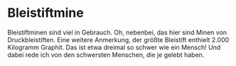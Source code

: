# Bleistiftmine

Bleistiftminen sind viel in Gebrauch. Oh, nebenbei, das hier sind Minen von
Druckbleistiften. Eine weitere Anmerkung, der größte Bleistift enthielt 2.000
Kilogramm Graphit. Das ist etwa dreimal so schwer wie ein Mensch! Und dabei rede
ich von den schwersten Menschen, die je gelebt haben.

